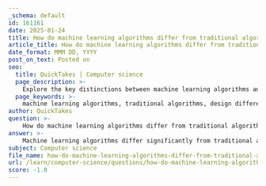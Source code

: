 ```yaml
---
_schema: default
id: 161161
date: 2025-01-24
title: How do machine learning algorithms differ from traditional algorithms in terms of design and application?
article_title: How do machine learning algorithms differ from traditional algorithms in terms of design and application?
date_format: MMM DD, YYYY
post_on_text: Posted on
seo:
  title: QuickTakes | Computer science
  page_description: >-
    Explore the key distinctions between machine learning algorithms and traditional algorithms, focusing on methodology, adaptability, data dependency, applications, and required expertise.
  page_keywords: >-
    machine learning algorithms, traditional algorithms, design differences, application differences, data-driven approach, adaptability, data dependency, applications, software engineering, pattern recognition
author: QuickTakes
question: >-
    How do machine learning algorithms differ from traditional algorithms in terms of design and application?
answer: >-
    Machine learning algorithms differ significantly from traditional algorithms in both design and application. Here are the key distinctions:\n\n1. **Methodology**:\n   - **Traditional Algorithms**: These algorithms are based on explicit programming where developers write code that instructs the computer on how to perform specific tasks. The logic is deterministic, meaning that given the same input, the output will always be the same. This approach is well-suited for problems with clear, defined rules and predictable outcomes.\n   - **Machine Learning Algorithms**: In contrast, machine learning relies on data-driven approaches. Instead of explicitly programming the logic, machine learning algorithms learn from data. They identify patterns and make predictions based on the input data, allowing them to adapt and improve over time. This makes them particularly effective for complex problems where the rules are not easily defined.\n\n2. **Adaptability**:\n   - **Traditional Algorithms**: These algorithms are static; any changes in requirements or data patterns necessitate manual updates to the code. They excel in environments where the rules are stable and well-understood.\n   - **Machine Learning Algorithms**: These algorithms are inherently adaptive. They can adjust to new data and evolving patterns without requiring explicit reprogramming. This adaptability is crucial for applications like predictive analytics and pattern recognition, where data is often dynamic and complex.\n\n3. **Data Dependency**:\n   - **Traditional Algorithms**: They typically operate on structured data and require a clear understanding of the problem domain to function effectively. The performance of traditional algorithms is heavily reliant on the quality of the code and the logic implemented.\n   - **Machine Learning Algorithms**: These algorithms thrive on large datasets and can extract insights from unstructured data. They utilize techniques such as data preprocessing, model selection, and continuous improvement to enhance their performance. The ability to learn from data allows them to uncover complex relationships that may not be apparent to human developers.\n\n4. **Applications**:\n   - **Traditional Algorithms**: Commonly used in applications where the rules are well-defined, such as sorting, searching, and basic computational tasks. They are effective in scenarios where the problem can be solved with a clear algorithmic approach.\n   - **Machine Learning Algorithms**: Ideal for tasks involving complex decision-making, statistical modeling, and artificial intelligence. They are widely used in fields such as image recognition, natural language processing, and recommendation systems, where traditional programming would struggle to define explicit rules.\n\n5. **Collaboration and Expertise**:\n   - **Traditional Algorithms**: Typically developed by software engineers who focus on coding and algorithm design.\n   - **Machine Learning Algorithms**: Require collaboration between data scientists, data engineers, and operations teams. This multidisciplinary approach is essential for effectively managing and deploying machine learning models in production environments.\n\nIn summary, while traditional algorithms rely on explicit instructions and deterministic logic, machine learning algorithms leverage data to learn and adapt, making them suitable for complex, evolving problems. This fundamental difference shapes their design, application, and the expertise required to implement them effectively.
subject: Computer science
file_name: how-do-machine-learning-algorithms-differ-from-traditional-algorithms-in-terms-of-design-and-application.md
url: /learn/computer-science/questions/how-do-machine-learning-algorithms-differ-from-traditional-algorithms-in-terms-of-design-and-application
score: -1.0
---
```


&nbsp;
